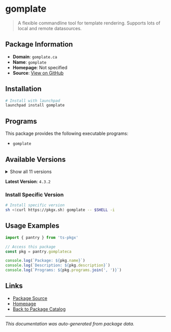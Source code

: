 # gomplate

> A flexible commandline tool for template rendering. Supports lots of local and remote datasources.

## Package Information

- **Domain**: `gomplate.ca`
- **Name**: `gomplate`
- **Homepage**: Not specified
- **Source**: [View on GitHub](https://github.com/pkgxdev/pantry/tree/main/projects/gomplate.ca/package.yml)

## Installation

```bash
# Install with launchpad
launchpad install gomplate
```

## Programs

This package provides the following executable programs:

- `gomplate`

## Available Versions

<details>
<summary>Show all 11 versions</summary>

- `4.3.2`, `4.3.1`, `4.3.0`, `4.2.0`, `4.1.0`
- `4.0.1`, `4.0.0`, `3.11.8`, `3.11.7`, `3.11.6`
- `3.11.4`

</details>

**Latest Version**: `4.3.2`

### Install Specific Version

```bash
# Install specific version
sh <(curl https://pkgx.sh) gomplate -- $SHELL -i
```

## Usage Examples

```typescript
import { pantry } from 'ts-pkgx'

// Access this package
const pkg = pantry.gomplateca

console.log(`Package: ${pkg.name}`)
console.log(`Description: ${pkg.description}`)
console.log(`Programs: ${pkg.programs.join(', ')}`)
```

## Links

- [Package Source](https://github.com/pkgxdev/pantry/tree/main/projects/gomplate.ca/package.yml)
- [Homepage](#)
- [Back to Package Catalog](../package-catalog.md)

---

*This documentation was auto-generated from package data.*

